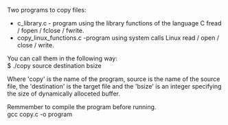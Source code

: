 Two programs to copy files:
- c_library.c - program using the library functions of the language C fread / fopen / fclose / fwrite. 
- copy_linux_functions.c -program using system calls Linux read / open / close / write.

You can call them in the following way:  
$ ./copy source destination bsize
 
Where 'copy' is the name of the program, source is the name of the source file, the 'destination' is the target file 
and the 'bsize' is an integer specifying the size of dynamically alloceted buffer.  
 
Remmember to compile the program before running.  
gcc copy.c -o program

